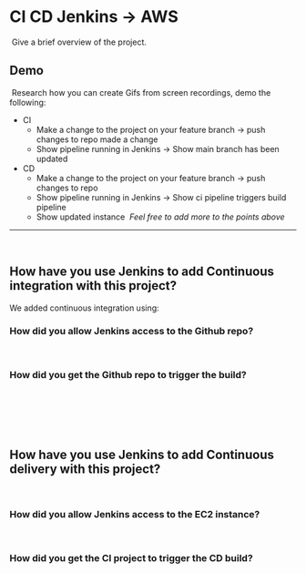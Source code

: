# CI CD Jenkins -> AWS
​
Give a brief overview of the project.
​
## Demo
​
Research how you can create Gifs from screen recordings, demo the following:
​
- CI
  - Make a change to the project on your feature branch -> push changes to repo
  made a change
  - Show pipeline running in Jenkins -> Show main branch has been updated
- CD
  - Make a change to the project on your feature branch -> push changes to repo
  - Show pipeline running in Jenkins -> Show ci pipeline triggers build pipeline
  - Show updated instance
​
_Feel free to add more to the points above_
​
---
​
## How have you use Jenkins to add Continuous integration with this project?
We added continuous integration using:
​
### How did you allow Jenkins access to the Github repo?
​
### How did you get the Github repo to trigger the build?
​
---
​
## How have you use Jenkins to add Continuous delivery with this project?
​
### How did you allow Jenkins access to the EC2 instance?
​
### How did you get the CI project to trigger the CD build?
​
---
